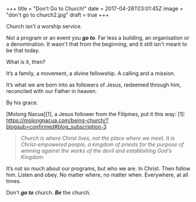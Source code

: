 +++
title = "Don't Go to Church!"
date = 2017-04-28T03:01:45Z
image = "don't go to church2.jpg"
draft = true
+++

Church isn't a worship service. 

Not a program or an event you ***go to***. Far less a building, an organisation or a denomination. It wasn't that from the beginning, and it still isn't meant to be that today.

What is it, then?

It’s a family, a movement, a divine fellowship. A calling and a mission. 

It’s what we are born into as followers of Jesus, redeemed through him, reconciled with our Father in heaven. 

By his grace.

[Molong Nacua][1], a Jesus follower from the Filipines, put it this way:
[1]: https://molongnacua.com/being-church/?blogsub=confirmed#blog_subscription-3
>*Church is where Christ lives, not the place where we meet. It is Christ-empowered people, a kingdom of priests for the purpose of winning against the works of the devil and establishing God's Kingdom.*

It’s not so much about our programs, but who we are. In Christ. Then follow him. Listen and obey. No matter where, no matter when. Everywhere, at all times.

Don't ***go to*** church. ***Be*** the church.
